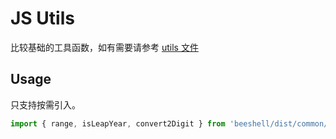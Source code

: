 # JS Utils

比较基础的工具函数，如有需要请参考 [utils 文件](../../src/common/utils/index.ts)

## Usage

只支持按需引入。

```js
import { range, isLeapYear, convert2Digit } from 'beeshell/dist/common/utils'
```
